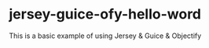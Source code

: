 jersey-guice-ofy-hello-word
===========================

This is a basic example of using Jersey &amp; Guice &amp; Objectify
